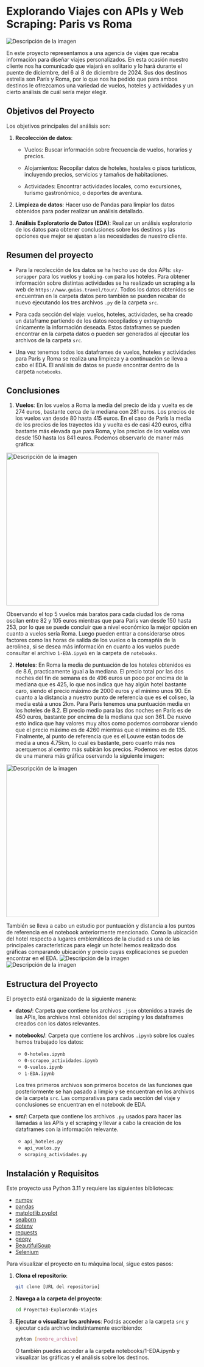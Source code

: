 # Explorando Viajes con APIs y Web Scraping: Paris vs Roma
![Descripción de la imagen](imagenes/parisvsroma.jpeg)

En este proyecto representamos a una agencia de viajes que recaba información para diseñar viajes personalizados. En esta ocasión nuestro cliente nos ha comunicado que viajará en solitario y lo hará durante el puente de diciembre, del 6 al 8 de diciembre de 2024. Sus dos destinos estrella son París y Roma, por lo que nos ha pedido que para ambos destinos le ofrezcamos una variedad de vuelos, hoteles y actividades y un cierto análisis de cuál sería mejor elegir.


## Objetivos del Proyecto

Los objetivos principales del análisis son:

1. **Recolección de datos**: 

    - Vuelos: Buscar información sobre frecuencia de vuelos, horarios y precios.

    -  Alojamientos: Recopilar datos de hoteles, hostales o pisos turísticos, incluyendo precios, servicios y tamaños de habitaciones.

    - Actividades: Encontrar actividades locales, como excursiones, turismo gastronómico, o deportes de aventura.

2. **Limpieza de datos**: Hacer uso de Pandas para limpiar los datos obtenidos para poder realizar un análisis detallado.

3. **Análisis Exploratorio de Datos (EDA)**: Realizar un análisis exploratorio de los datos para obtener conclusiones sobre los destinos y las opciones que mejor se ajustan a las necesidades de nuestro cliente.


## Resumen del proyecto

- Para la recolección de los datos se ha hecho uso de dos APIs: `sky-scrapper` para los vuelos y `booking-com` para los hoteles. Para obtener información sobre distintas actividades se ha realizado un scraping a la web de `https://www.guias.travel/tour/`. Todos los datos obtenidos se encuentran en la carpeta datos pero también se pueden recabar de nuevo ejecutando los tres archivos `.py` de la carpeta `src`.

- Para cada sección del viaje: vuelos, hoteles, actividades, se ha creado un dataframe partiendo de los datos recopilados y extrayendo únicamente la información deseada. Estos dataframes se pueden encontrar en la carpeta datos o pueden ser generados al ejecutar los archivos de la carpeta `src`.

- Una vez tenemos todos los dataframes de vuelos, hoteles y actividades para París y Roma se realiza una limpieza y a continuación se lleva a cabo el EDA. El análisis de datos se puede encontrar dentro de la carpeta `notebooks`.


## Conclusiones 

1. **Vuelos**: En los vuelos a Roma la media del precio de ida y vuelta es de 274 euros, bastante cerca de la mediana con 281 euros. Los precios de los vuelos van desde 80 hasta 415 euros. En el caso de París la media de los precios de los trayectos ida y vuelta es de casi 420 euros, cifra bastante más elevada que para Roma, y los precios de los vuelos van desde 150 hasta los 841 euros. Podemos observarlo de maner más gráfica:

<img src="imagenes/boxplot_vuelos.png" alt="Descripción de la imagen" width="400"/>

Observando el top 5 vuelos más baratos para cada ciudad los de roma oscilan entre 82 y 105 euros mientras que para París van desde 150 hasta 253, por lo que se puede concluir que a nivel económico la mejor opción en cuanto a vuelos sería Roma. Luego pueden entrar a considerarse otros factores como las horas de salida de los vuelos o la comapñía de la aerolínea, si se desea más información en cuanto a los vuelos puede consultar el archivo `1-EDA.ipynb` en la carpeta de `notebooks`.

2. **Hoteles**: En Roma la media de puntuación de los hoteles obtenidos es de 8.6, practicamente igual a la mediana. El precio total por las dos noches del fin de semana es de 496 euros un poco por encima de la mediana que es 425, lo que nos indica que hay algún hotel bastante caro, siendo el precio máximo de 2000 euros y el mínimo unos 90. En cuanto a la distancia a nuestro punto de referencia que es el coliseo, la media está a unos 2km. Para París tenemos una puntuación media en los hoteles de 8.2. El precio medio para las dos noches en París es de 450 euros, bastante por encima de la mediana que son 361. De nuevo esto indica que hay valores muy altos como podemos corroborar viendo que el precio máximo es de 4260 mientras que el mínimo es de 135. Finalmente, al punto de referencia que es el Louvre están todos de media a unos 4.75km, lo cual es bastante, pero cuanto más nos acerquemos al centro más subirán los precios. Podemos ver estos datos de una manera más gráfica oservando la siguiente imagen:

<img src="imagenes/boxplot_hoteles.png" alt="Descripción de la imagen" width="400"/>

También se lleva a cabo un estudio por puntuación y distancia a los puntos de referencia en el notebook anteriormente mencionado. Como la ubicación del hotel respecto a lugares emblemáticos de la ciudad es una de las principales características para elegir un hotel hemos realizado dos gráficas comparando ubicación y precio cuyas explicaciones se pueden encontrar en el EDA.
![Descripción de la imagen](imagenes/dist_precio_roma.png)
![Descripción de la imagen](imagenes/dist_precio_paris.png)




## Estructura del Proyecto

El proyecto está organizado de la siguiente manera:

- **datos/**: Carpeta que contiene los archivos `.json` obtenidos a través de las APIs, los archivos `html` obtenidos del scraping y los dataframes creados con los datos relevantes.

- **notebooks/**: Carpeta que contiene los archivos `.ipynb` sobre los cuales hemos trabajado los datos:
  - `0-hoteles.ipynb`
  - `0-scrapeo_actividades.ipynb`
  - `0-vuelos.ipynb`
  - `1-EDA.ipynb`
 
  Los tres primeros archivos son primeros bocetos de las funciones que posteriormente se han pasado a limpio y se encuentran en los archivos de la carpeta `src`. Las comparativas para cada sección del viaje y conclusiones se encuentran en el notebook de EDA.

- **src/**: Carpeta que contiene los archivos `.py` usados para hacer las llamadas a las APIs y el scraping y llevar a cabo la creación de los dataframes con la información relevante.
  - `api_hoteles.py`
  - `api_vuelos.py`
  - `scraping_actividades.py`


## Instalación y Requisitos
Este proyecto usa Python 3.11 y requiere las siguientes bibliotecas:
- [numpy](https://numpy.org/doc/stable/)
- [pandas](https://pandas.pydata.org/docs/reference/frame.html)
- [matplotlib.pyplot](https://matplotlib.org/3.5.3/api/_as_gen/matplotlib.pyplot.html)
- [seaborn](https://seaborn.pydata.org/)
- [dotenv](https://pypi.org/project/python-dotenv/)
- [requests](https://requests.readthedocs.io/en/latest/)
- [geopy](https://geopy.readthedocs.io/en/stable/)
- [BeautifulSoup](https://pypi.org/project/beautifulsoup4/)
- [Selenium](https://www.selenium.dev/documentation/)


Para visualizar el proyecto en tu máquina local, sigue estos pasos:

1. **Clona el repositorio**:
   ```bash
   git clone [URL del repositorio]
   
2. **Navega a la carpeta del proyecto**:
   ```bash
   cd Proyecto3-Explorando-Viajes

2. **Ejecutar o visualizar los archivos**:
   Podrás acceder a la carpeta `src` y ejecutar cada archivo indistintamente escribiendo: 
   ```bash
   pyhton [nombre_archivo]
   ```

   O también puedes acceder a la carpeta notebooks/1-EDA.ipynb y visualizar las gráficas y el análisis sobre los destinos.